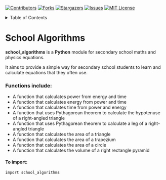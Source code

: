 [![Contributors][contributors-shield]][contributors-url]
[![Forks][forks-shield]][forks-url]
[![Stargazers][stars-shield]][stars-url]
[![Issues][issues-shield]][issues-url]
[![MIT License][license-shield]][license-url]


<details>
  <summary>Table of Contents</summary>
  <ol>
    <li>
      <a>About The Project</a>
    </li>
    <li>
      <a>Algorithms</a>
    </li>
     <li>
      <a>How to Import</a>
    </li>
  </ol>
</details>

# School Algorithms
**school_algorithms** is a **Python** module for secondary school maths and physics equations.

It aims to provide a simple way for secondary school students
to learn and calculate equations that they often use.

### Functions include:

- A function that calculates power from energy and time
- A function that calculates energy from power and time
- A function that calculates time from power and energy
- A function that uses Pythagorean theorem to calculate the hypotenuse of a right-angled triangle
- A function that uses Pythagorean theorem to calculate a leg of a right-angled triangle
- A function that calculates the area of a triangle
- A function that calculates the area of a trapezium
- A function that calculates the area of a circle
- A function that calculates the volume of a right rectangle pyramid

#### To import:
```
import school_algorithms
```





[contributors-shield]: https://img.shields.io/github/contributors/Sammygarch/school_algorithms.svg?style=for-the-badge
[contributors-url]: https://github.com/Sammygarch/school_algorithms/graphs/contributors
[forks-shield]: https://img.shields.io/github/forks/Sammygarch/school_algorithms.svg?style=for-the-badge
[forks-url]: https://github.com/Sammygarch/school_algorithms/network/members
[stars-shield]: https://img.shields.io/github/stars/Sammygarch/school_algorithms.svg?style=for-the-badge
[stars-url]: https://github.com/Sammygarch/school_algorithms/stargazers
[issues-shield]: https://img.shields.io/github/issues/Sammygarch/school_algorithms.svg?style=for-the-badge
[issues-url]: https://github.com/Sammygarch/school_algorithms/issues
[license-shield]: https://img.shields.io/github/license/Sammygarch/school_algorithms.svg?style=for-the-badge
[license-url]: https://github.com/Sammygarch/school_algorithms/blob/master/LICENSE.txt
